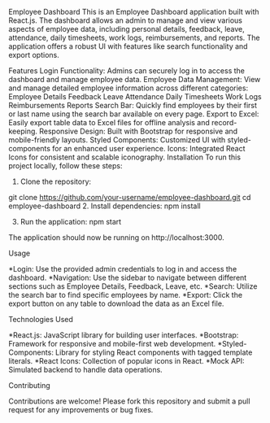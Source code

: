 Employee Dashboard
This is an Employee Dashboard application built with React.js. The dashboard allows an admin to manage and view various aspects of employee data, including personal details, feedback, leave, attendance, daily timesheets, work logs, reimbursements, and reports. The application offers a robust UI with features like search functionality and export options.

Features
Login Functionality: Admins can securely log in to access the dashboard and manage employee data.
Employee Data Management: View and manage detailed employee information across different categories:
Employee Details
Feedback
Leave
Attendance
Daily Timesheets
Work Logs
Reimbursements
Reports
Search Bar: Quickly find employees by their first or last name using the search bar available on every page.
Export to Excel: Easily export table data to Excel files for offline analysis and record-keeping.
Responsive Design: Built with Bootstrap for responsive and mobile-friendly layouts.
Styled Components: Customized UI with styled-components for an enhanced user experience.
Icons: Integrated React Icons for consistent and scalable iconography.
Installation
To run this project locally, follow these steps:

1. Clone the repository:

git clone https://github.com/your-username/employee-dashboard.git
cd employee-dashboard
2. Install dependencies: npm install

3. Run the application: npm start

The application should now be running on http://localhost:3000.

Usage

*Login: Use the provided admin credentials to log in and access the dashboard. *Navigation: Use the sidebar to navigate between different sections such as Employee Details, Feedback, Leave, etc. *Search: Utilize the search bar to find specific employees by name. *Export: Click the export button on any table to download the data as an Excel file.

Technologies Used

*React.js: JavaScript library for building user interfaces. *Bootstrap: Framework for responsive and mobile-first web development. *Styled-Components: Library for styling React components with tagged template literals. *React Icons: Collection of popular icons in React. *Mock API: Simulated backend to handle data operations.

Contributing

Contributions are welcome! Please fork this repository and submit a pull request for any improvements or bug fixes.
